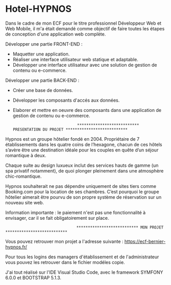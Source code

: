 # Hotel-HYPNOS

Dans le cadre de mon ECF pour le titre professionnel Développeur Web et Web Mobile, il m'a était demandé comme objectif de faire toutes les étapes de conception d'une application web complète.

Développer une partie FRONT-END :

- Maquetter une application.
- Réaliser une interface utilisateur web statique et adaptable.
- Développer une interface utilisateur avec une solution de gestion de contenu ou e-commerce.

Développer une partie BACK-END :

- Créer une base de données.
- Développer les composants d'accés aux données.
- Elaborer et mettre en oeuvre des composants dans une application de gestion de contenu ou e-commerce.


                                  *************************** PRESENTATION DU PROJET ***************************

Hypnos est un groupe hôtelier fondé en 2004. Propriétaire de 7 établissements dans les quatre
coins de l’hexagone, chacun de ces hôtels s’avère être une destination idéale pour les couples
en quête d’un séjour romantique à deux.

Chaque suite au design luxueux inclut des services hauts de gamme (un spa privatif
notamment), de quoi plonger pleinement dans une atmosphère chic-romantique.

Hypnos souhaiterait ne pas dépendre uniquement de sites tiers comme Booking.com pour la
location de ses chambres. C’est pourquoi le groupe hôtelier aimerait être pourvu de son
propre système de réservation sur un nouveau site web.

Information importante : le paiement n'est pas une fonctionnalité à envisager, car il se fait
obligatoirement sur place. 
 
                                   *************************** MON PROJET ***************************

Vous pouvez retrouver mon projet a l'adresse suivante : https://ecf-bernier-hypnos.fr/

Pour tous les logins des managers d'établissement et de l'administrateur vous pouvez les retrouver dans le fichier modéles copie.

J'ai tout réalisé sur l'IDE Visual Studio Code, avec le framework SYMFONY 6.0.0 et BOOTSTRAP 5.1.3.
